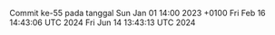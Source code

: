 Commit ke-55 pada tanggal Sun Jan 01 14:00 2023 +0100
Fri Feb 16 14:43:06 UTC 2024
Fri Jun 14 13:43:13 UTC 2024
